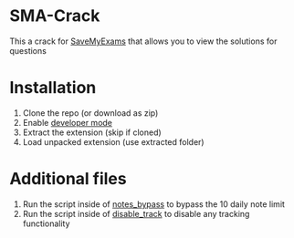 # SMA-Crack

This a crack for [SaveMyExams](https://www.savemyexams.co.uk/) that allows you to view the solutions for questions

# Installation

1. Clone the repo (or download as zip)
2. Enable [developer mode](https://youtu.be/sZeUZjhOfgM)
3. Extract the extension (skip if cloned)
4. Load unpacked extension (use extracted folder)

# Additional files

1. Run the script inside of [notes_bypass](./notes_bypass.js) to bypass the 10 daily note limit
2. Run the script inside of [disable_track](./disable_track.js) to disable any tracking functionality